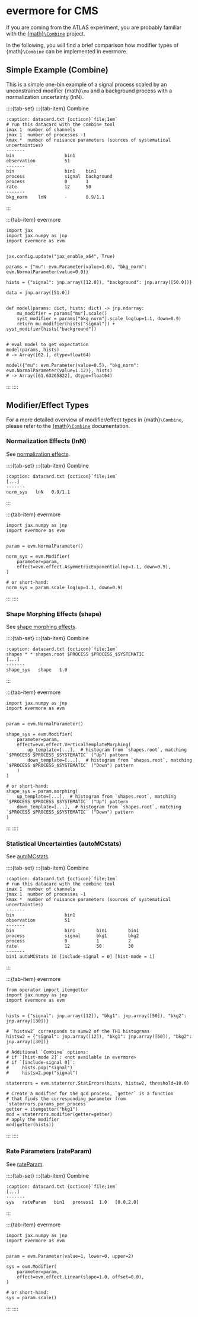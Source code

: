 # evermore for CMS

If you are coming from the ATLAS experiment, you are probably familiar with the
[{math}`\Combine`](https://cms-analysis.github.io/HiggsAnalysis-CombinedLimit/latest/) project.

In the following, you will find a brief comparison how modifier types of
{math}`\Combine` can be implemented in evermore.

## Simple Example (Combine)

This is a simple one-bin example of a signal process scaled by an unconstrained modifier {math}`\mu` and a background process with a normalization uncertainty (lnN).

::::{tab-set}
:::{tab-item} Combine

```{code-block}
:caption: datacard.txt {octicon}`file;1em`
# run this datacard with the combine tool
imax 1  number of channels
jmax 1  number of processes -1
kmax *  number of nuisance parameters (sources of systematical uncertainties)
-------
bin                   bin1
observation           51
-------
bin                   bin1    bin1
process               signal  background
process               0       1
rate                  12      50
-------
bkg_norm    lnN       -       0.9/1.1
```

:::

:::{tab-item} evermore <img src="../assets/favicon.png" height="1.5em">

```{code-block} python
import jax
import jax.numpy as jnp
import evermore as evm


jax.config.update("jax_enable_x64", True)

params = {"mu": evm.Parameter(value=1.0), "bkg_norm": evm.NormalParameter(value=0.0)}

hists = {"signal": jnp.array([12.0]), "background": jnp.array([50.0])}

data = jnp.array([51.0])


def model(params: dict, hists: dict) -> jnp.ndarray:
    mu_modifier = params["mu"].scale()
    syst_modifier = params["bkg_norm"].scale_log(up=1.1, down=0.9)
    return mu_modifier(hists["signal"]) + syst_modifier(hists["background"])


# eval model to get expectation
model(params, hists)
# -> Array([62.], dtype=float64)

model({"mu": evm.Parameter(value=0.5), "bkg_norm": evm.NormalParameter(value=1.12)}, hists)
# -> Array([61.63265822], dtype=float64)
```

:::
::::

## Modifier/Effect Types

For a more detailed overview of modifier/effect types in {math}`\Combine`, please refer to
the [{math}`\Combine`](https://cms-analysis.github.io/HiggsAnalysis-CombinedLimit/latest/what_combine_does/model_and_likelihood/#likelihoods-implemented-in-combine) documentation.

### Normalization Effects (lnN)

See [normalization effects](https://cms-analysis.github.io/HiggsAnalysis-CombinedLimit/latest/what_combine_does/model_and_likelihood/#normalization-effects).

::::{tab-set}
:::{tab-item} Combine

```{code-block}
:caption: datacard.txt {octicon}`file;1em`
[...]
-------
norm_sys   lnN   0.9/1.1
```

:::

:::{tab-item} evermore <img src="../assets/favicon.png" height="1.5em">

```{code-block} python
import jax.numpy as jnp
import evermore as evm


param = evm.NormalParameter()

norm_sys = evm.Modifier(
    parameter=param,
    effect=evm.effect.AsymmetricExponential(up=1.1, down=0.9),
)

# or short-hand:
norm_sys = param.scale_log(up=1.1, down=0.9)
```

:::
::::

### Shape Morphing Effects (shape)

See [shape morphing effects](https://cms-analysis.github.io/HiggsAnalysis-CombinedLimit/latest/what_combine_does/model_and_likelihood/#shape-morphing-effects).

::::{tab-set}
:::{tab-item} Combine

```{code-block}
:caption: datacard.txt {octicon}`file;1em`
shapes * * shapes.root $PROCESS $PROCESS_$SYSTEMATIC
[...]
-------
shape_sys   shape   1.0
```

:::

:::{tab-item} evermore <img src="../assets/favicon.png" height="1.5em">

```{code-block} python
import jax.numpy as jnp
import evermore as evm


param = evm.NormalParameter()

shape_sys = evm.Modifier(
    parameter=param,
    effect=evm.effect.VerticalTemplateMorphing(
        up_template=[...],  # histogram from `shapes.root`, matching `$PROCESS $PROCESS_$SYSTEMATIC` ("Up") pattern
        down_template=[...],  # histogram from `shapes.root`, matching `$PROCESS $PROCESS_$SYSTEMATIC` ("Down") pattern
    )
)

# or short-hand:
shape_sys = param.morphing(
    up_template=[...],  # histogram from `shapes.root`, matching `$PROCESS $PROCESS_$SYSTEMATIC` ("Up") pattern
    down_template=[...],  # histogram from `shapes.root`, matching `$PROCESS $PROCESS_$SYSTEMATIC` ("Down") pattern
)
```

:::
::::

### Statistical Uncertainties (autoMCstats)

See [autoMCstats](https://cms-analysis.github.io/HiggsAnalysis-CombinedLimit/part2/bin-wise-stats/).

::::{tab-set}
:::{tab-item} Combine

```{code-block}
:caption: datacard.txt {octicon}`file;1em`
# run this datacard with the combine tool
imax 1  number of channels
jmax 1  number of processes -1
kmax *  number of nuisance parameters (sources of systematical uncertainties)
-------
bin                   bin1
observation           51
-------
bin                   bin1        bin1        bin1
process               signal      bkg1        bkg2
process               0           1           2
rate                  12          50          30
-------
bin1 autoMCStats 10 [include-signal = 0] [hist-mode = 1]
```

:::

:::{tab-item} evermore <img src="../assets/favicon.png" height="1.5em">

```{code-block} python
from operator import itemgetter
import jax.numpy as jnp
import evermore as evm


hists = {"signal": jnp.array([12]), "bkg1": jnp.array([50]), "bkg2": jnp.array([30])}

# `histsw2` corresponds to sumw2 of the TH1 histograms
histsw2 = {"signal": jnp.array([12]), "bkg1": jnp.array([50]), "bkg2": jnp.array([30])}

# Additional `Combine` options:
# if `[hist-mode 2]`: <not available in evermore>
# if `[include-signal 0]`:
#     hists.pop("signal")
#     histsw2.pop("signal")

staterrors = evm.staterror.StatErrors(hists, histsw2, threshold=10.0)

# Create a modifier for the qcd process, `getter` is a function
# that finds the corresponding parameter from `staterrors.params_per_process`
getter = itemgetter("bkg1")
mod = staterrors.modifier(getter=getter)
# apply the modifier
mod(getter(hists))
```

:::
::::

### Rate Parameters (rateParam)

See [rateParam](https://cms-analysis.github.io/HiggsAnalysis-CombinedLimit/latest/part2/settinguptheanalysis/#rate-parameters).

::::{tab-set}
:::{tab-item} Combine

```{code-block}
:caption: datacard.txt {octicon}`file;1em`
[...]
-------
sys   rateParam   bin1   process1  1.0   [0.0,2.0]
```

:::

:::{tab-item} evermore <img src="../assets/favicon.png" height="1.5em">

```{code-block} python
import jax.numpy as jnp
import evermore as evm


param = evm.Parameter(value=1, lower=0, upper=2)

sys = evm.Modifier(
    parameter=param,
    effect=evm.effect.Linear(slope=1.0, offset=0.0),
)

# or short-hand:
sys = param.scale()
```

:::
::::
